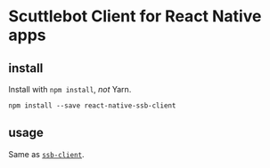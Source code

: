 # Scuttlebot Client for React Native apps

## install

Install with `npm install`, *not* Yarn.

`npm install --save react-native-ssb-client`

## usage

Same as [`ssb-client`](https://www.npmjs.com/package/ssb-client).
